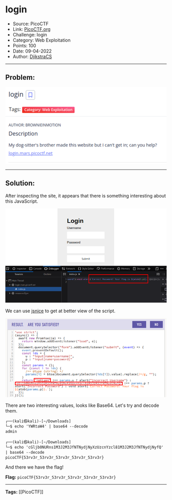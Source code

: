 # login
* Source: PicoCTF
* Link: [PicoCTF.org](https://picoctf.org/)
* Challenge: login
* Category: Web Exploitation
* Points: 100
* Date: 09-04-2022
* Author: [DjikstraCS](https://github.com/DjikstraCS)

---
## Problem:
![](./attachments/Pasted%20image%2020220409230919.png)

---
## Solution:
After inspecting the site, it appears that there is something interesting about this JavaScript.

![](./attachments/Pasted%20image%2020220409231236.png)

We can use [jsnice](http://www.jsnice.org/) to get at better view of the script.

![](./attachments/Pasted%20image%2020220409231509.png)

There are two interesting values, looks like Base64. Let's try and decode them.

```console
┌──(kali㉿kali)-[~/Downloads]
└─$ echo 'YWRtaW4' | base64 --decode
admin
                                                                                                                           
┌──(kali㉿kali)-[~/Downloads]
└─$ echo 'cGljb0NURns1M3J2M3JfNTNydjNyXzUzcnYzcl81M3J2M3JfNTNydjNyfQ' | base64 --decode
picoCTF{53rv3r_53rv3r_53rv3r_53rv3r_53rv3r}
```

And there we have the flag!

**Flag:** `picoCTF{53rv3r_53rv3r_53rv3r_53rv3r_53rv3r}`

---
**Tags:** [[PicoCTF]]